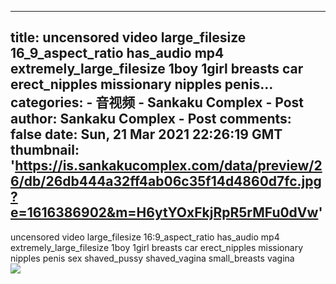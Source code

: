 
---
title: uncensored video large_filesize 16_9_aspect_ratio has_audio mp4 extremely_large_filesize 1boy 1girl breasts car erect_nipples missionary nipples penis...
categories: 
    - 音视频
    - Sankaku Complex - Post
author: Sankaku Complex - Post
comments: false
date: Sun, 21 Mar 2021 22:26:19 GMT
thumbnail: 'https://is.sankakucomplex.com/data/preview/26/db/26db444a32ff4ab06c35f14d4860d7fc.jpg?e=1616386902&m=H6ytYOxFkjRpR5rMFu0dVw'
---

<div>   
uncensored video large_filesize 16:9_aspect_ratio has_audio mp4 extremely_large_filesize 1boy 1girl breasts car erect_nipples missionary nipples penis sex shaved_pussy shaved_vagina small_breasts vagina<br> <div xmlns="http://www.w3.org/1999/xhtml"> <a title="uncensored video large_filesize 16:9_aspect_ratio has_audio mp4 extremely_large_filesize 1boy 1girl breasts car erect_nipples missionary nipples penis sex shaved_pussy shaved_vagina small_breasts vagina" target="_blank" href="https://idol.sankakucomplex.com/post/show/767940"> <img src="https://is.sankakucomplex.com/data/preview/26/db/26db444a32ff4ab06c35f14d4860d7fc.jpg?e=1616386902&m=H6ytYOxFkjRpR5rMFu0dVw" referrerpolicy="no-referrer"> </a> </div>   
</div>
            